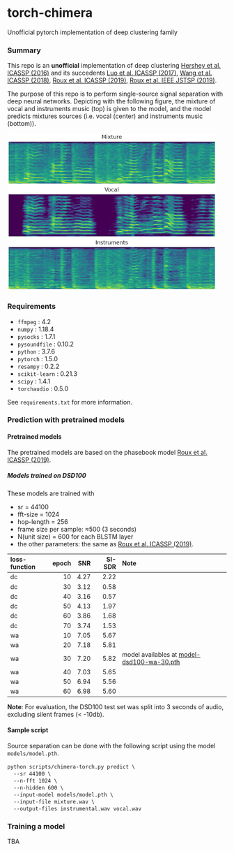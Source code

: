 # torch-chimera
Unofficial pytorch implementation of deep clustering family

### Summary

This repo is an **unofficial** implementation of deep clustering [Hershey et al. ICASSP (2016)] and its succedents [Luo et al. ICASSP (2017)], [Wang et al. ICASSP (2018)], [Roux et al. ICASSP (2019)], [Roux et al. IEEE JSTSP (2019)].

The purpose of this repo is to perform single-source signal separation with deep neural networks.
Depicting with the following figure, the mixture of vocal and instruments music (top) is given to the model, and the model predicts mixtures sources (i.e. vocal (center) and instruments music (bottom)).

![Separating into vocals and instruments](separation.png)

[Hershey et al. ICASSP (2016)]: https://arxiv.org/abs/1508.04306
[Luo et al. ICASSP (2017)]: https://arxiv.org/abs/1611.06265
[Wang et al. ICASSP (2018)]: https://ieeexplore.ieee.org/document/8462507
[Roux et al. ICASSP (2019)]: https://arxiv.org/abs/1810.01395
[Roux et al. IEEE JSTSP (2019)]: https://arxiv.org/abs/1810.01395

### Requirements

* `ffmpeg` : 4.2
* `numpy` : 1.18.4
* `pysocks` : 1.7.1
* `pysoundfile` : 0.10.2
* `python` : 3.7.6
* `pytorch` : 1.5.0
* `resampy` : 0.2.2
* `scikit-learn` : 0.21.3
* `scipy` : 1.4.1
* `torchaudio` : 0.5.0

See `requirements.txt` for more information.

### Prediction with pretrained models

#### Pretrained models

The pretrained models are based on the phasebook model [Roux et al. ICASSP (2019)].

##### Models trained on DSD100

These models are trained with 

- sr = 44100
- fft-size = 1024
- hop-length = 256
- frame size per sample: ≈500 (3 seconds)
- N(unit size) = 600 for each BLSTM layer
- the other parameters: the same as [Roux et al. ICASSP (2019)].

| loss-function  |  epoch |   SNR |  SI-SDR | Note                                         |
| :------------- | -----: | ----: | ------: | :-------------------------------------       |
| dc             |     10 |  4.27 |    2.22 |                                              |
| dc             |     30 |  3.12 |    0.58 |                                              |
| dc             |     40 |  3.16 |    0.57 |                                              |
| dc             |     50 |  4.13 |    1.97 |                                              |
| dc             |     60 |  3.86 |    1.68 |                                              |
| dc             |     70 |  3.74 |    1.53 |                                              |
| wa             |     10 |  7.05 |    5.67 |                                              |
| wa             |     20 |  7.18 |    5.81 |                                              |
| wa             |     30 |  7.20 |    5.82 | model availables at [model-dsd100-wa-30.pth] |
| wa             |     40 |  7.03 |    5.65 |                                              |
| wa             |     50 |  6.94 |    5.56 |                                              |
| wa             |     60 |  6.98 |    5.60 |                                              |

**Note**: For evaluation, the DSD100 test set was split into 3 seconds of audio, excluding silent frames (< -10db).

[model-dsd100-wa-30.pth]: https://drive.google.com/file/d/1Nk2McY4Csr86mAV-f7qvic5fGM_t9Sx5/view?usp=sharing

#### Sample script

Source separation can be done with the following script using the model `models/model.pth`.

```shell
python scripts/chimera-torch.py predict \
  --sr 44100 \
  --n-fft 1024 \
  --n-hidden 600 \
  --input-model models/model.pth \
  --input-file mixture.wav \
  --output-files instrumental.wav vocal.wav 
```

### Training a model

TBA
